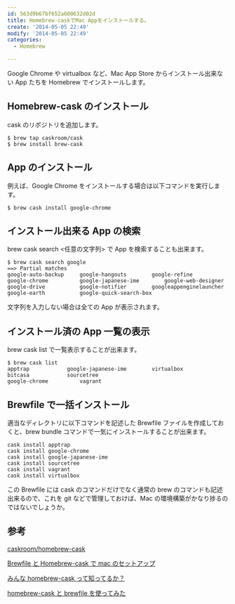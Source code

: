 ```yaml
---
id: 563d9b67bf652a600632d02d
title: Homebrew-caskでMac Appをインストールする。
create: '2014-05-05 22:49'
modify: '2014-05-05 22:49'
categories:
  - Homebrew

---
```


Google Chrome や virtualbox など、Mac App Store からインストール出来ない App たちを Homebrew でインストールします。

## Homebrew-cask のインストール

cask のリポジトリを追加します。

```
$ brew tap caskroom/cask
$ brew install brew-cask
```

## App のインストール

例えば、Google Chrome をインストールする場合は以下コマンドを実行します。

```
$ brew cask install google-chrome
```

<!-- more -->

## インストール出来る App の検索

brew cask search <任意の文字列> で App を検索することも出来ます。

```
$ brew cask search google
==> Partial matches
google-auto-backup	   google-hangouts	      google-refine
google-chrome		   google-japanese-ime	      google-web-designer
google-drive		   google-notifier	      googleappenginelauncher
google-earth		   google-quick-search-box
```

文字列を入力しない場合は全ての App が表示されます。

## インストール済の App 一覧の表示

brew cask list で一覧表示することが出来ます。

```
$ brew cask list
apptrap			   google-japanese-ime	      virtualbox
bitcasa			   sourcetree
google-chrome		   vagrant
```

## Brewfile で一括インストール

適当なディレクトリに以下コマンドを記述した Brewfile ファイルを作成しておくと、brew bundle コマンドで一気にインストールすることが出来ます。

```
cask install apptrap
cask install google-chrome
cask install google-japanese-ime
cask install sourcetree
cask install vagrant
cask install virtualbox
```

この Brewfile には cask のコマンドだけでなく通常の brew のコマンドも記述出来るので、これを git などで管理しておけば、Mac の環境構築がかなり捗るのではないでしょうか。

## 参考

[caskroom/homebrew-cask](https://github.com/caskroom/homebrew-cask)

[Brewfile と Homebrew-cask で mac のセットアップ](http://qiita.com/macoshita/items/09c730e5a281897365eb)

[みんな homebrew-cask って知ってるか？](http://qiita.com/ryurock/items/1432578d364985f6cb06)

[homebrew-cask と brewfile を使ってみた](http://qiita.com/takuan_osho/items/e40569e464f27d3e326f)
